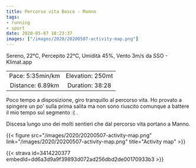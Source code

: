 ```yaml
---
title: Percorso vita Bosco - Manno
tags:
- running
- sport
date: 2020-05-07 18:23:37
images: ["/images/2020/20200507-activity-map.png"]
---
```


Sereno, 22°C, Percepito 22°C, Umidità 45%, Vento 3m/s da SSO - Klimat.app

| | |
| :-: | :-: |
| Pace: 5:35min/km | Elevation: 250mt |
| Distance: 6.89km | Duration: 38:28 |

Poco tempo a disposizione, giro tranquillo al percorso vita. 
Ho provato a spingere un po' sulla prima salita ma non sono riuscito comunque a battere il mio tempo sul segmento :( .

Discesa lungo uno dei molti sentieri che dal percorso vita portano a Manno.




{{< figure src="/images/2020/20200507-activity-map.png" link="/images/2020/20200507-activity-map.png" title="Activity map" >}}


{{< strava id=3414220377 embedId=dd6a3d9a9f39893d072ad256dbd2de00170933b3 >}}
